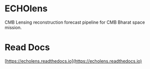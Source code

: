 # ECHOlens
CMB Lensing reconstruction forecast pipeline for CMB Bharat space mission.


# Read Docs
[https://echolens.readthedocs.io](https://echolens.readthedocs.io)

